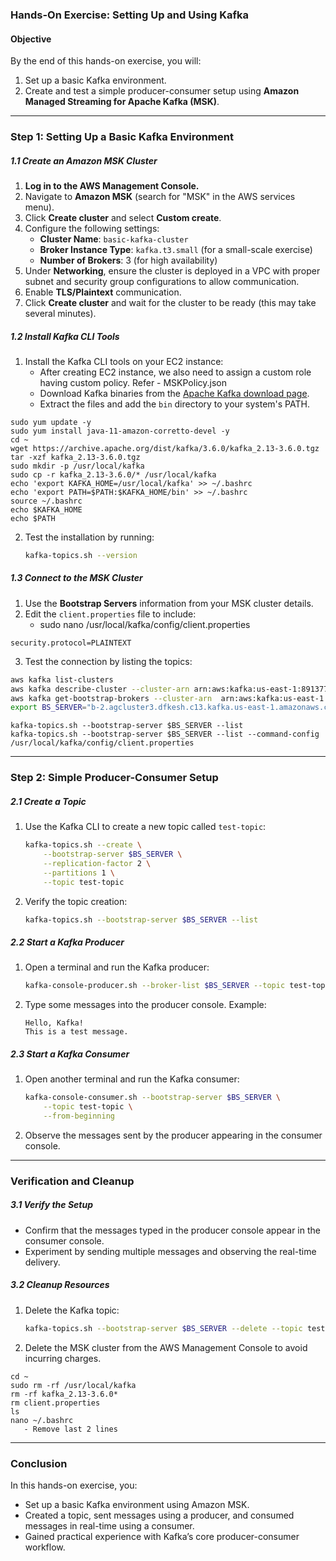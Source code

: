 ### Hands-On Exercise: Setting Up and Using Kafka

#### **Objective**
By the end of this hands-on exercise, you will:
1. Set up a basic Kafka environment.
2. Create and test a simple producer-consumer setup using **Amazon Managed Streaming for Apache Kafka (MSK)**.

---

### **Step 1: Setting Up a Basic Kafka Environment**

##### **1.1 Create an Amazon MSK Cluster**
1. **Log in to the AWS Management Console.**
2. Navigate to **Amazon MSK** (search for "MSK" in the AWS services menu).
3. Click **Create cluster** and select **Custom create**.
4. Configure the following settings:
   - **Cluster Name**: `basic-kafka-cluster`
   - **Broker Instance Type**: `kafka.t3.small` (for a small-scale exercise)
   - **Number of Brokers**: 3 (for high availability)
5. Under **Networking**, ensure the cluster is deployed in a VPC with proper subnet and security group configurations to allow communication.
6. Enable **TLS/Plaintext** communication.
7. Click **Create cluster** and wait for the cluster to be ready (this may take several minutes).

##### **1.2 Install Kafka CLI Tools**
1. Install the Kafka CLI tools on your EC2 instance:
   - After creating EC2 instance, we also need to assign a custom role having custom policy. Refer - MSKPolicy.json
   - Download Kafka binaries from the [Apache Kafka download page](https://kafka.apache.org/downloads).
   - Extract the files and add the `bin` directory to your system's PATH.
```
sudo yum update -y
sudo yum install java-11-amazon-corretto-devel -y
cd ~
wget https://archive.apache.org/dist/kafka/3.6.0/kafka_2.13-3.6.0.tgz
tar -xzf kafka_2.13-3.6.0.tgz
sudo mkdir -p /usr/local/kafka
sudo cp -r kafka_2.13-3.6.0/* /usr/local/kafka
echo 'export KAFKA_HOME=/usr/local/kafka' >> ~/.bashrc
echo 'export PATH=$PATH:$KAFKA_HOME/bin' >> ~/.bashrc
source ~/.bashrc
echo $KAFKA_HOME
echo $PATH
```
2. Test the installation by running:
   ```bash
   kafka-topics.sh --version
   ```

##### **1.3 Connect to the MSK Cluster**
1. Use the **Bootstrap Servers** information from your MSK cluster details.
2. Edit the `client.properties` file to include:
   - sudo nano /usr/local/kafka/config/client.properties
```
security.protocol=PLAINTEXT
```

3. Test the connection by listing the topics:
```bash
aws kafka list-clusters
aws kafka describe-cluster --cluster-arn arn:aws:kafka:us-east-1:891377046325:cluster/ag-cluster-3/47ce9685-f4b1-4ae9-bf6b-ec0862054d77-13
aws kafka get-bootstrap-brokers --cluster-arn  arn:aws:kafka:us-east-1:891377046325:cluster/ag-cluster-3/47ce9685-f4b1-4ae9-bf6b-ec0862054d77-13
export BS_SERVER="b-2.agcluster3.dfkesh.c13.kafka.us-east-1.amazonaws.com:9092,b-1.agcluster3.dfkesh.c13.kafka.us-east-1.amazonaws.com:9092"
```

```
kafka-topics.sh --bootstrap-server $BS_SERVER --list
kafka-topics.sh --bootstrap-server $BS_SERVER --list --command-config /usr/local/kafka/config/client.properties
```

---

### **Step 2: Simple Producer-Consumer Setup**

##### **2.1 Create a Topic**
1. Use the Kafka CLI to create a new topic called `test-topic`:
   ```bash
   kafka-topics.sh --create \
       --bootstrap-server $BS_SERVER \
       --replication-factor 2 \
       --partitions 1 \
       --topic test-topic
   ```

2. Verify the topic creation:
   ```bash
   kafka-topics.sh --bootstrap-server $BS_SERVER --list
   ```

##### **2.2 Start a Kafka Producer**
1. Open a terminal and run the Kafka producer:
   ```bash
   kafka-console-producer.sh --broker-list $BS_SERVER --topic test-topic
   ```

2. Type some messages into the producer console. Example:
   ```
   Hello, Kafka!
   This is a test message.
   ```

##### **2.3 Start a Kafka Consumer**
1. Open another terminal and run the Kafka consumer:
   ```bash
   kafka-console-consumer.sh --bootstrap-server $BS_SERVER \
       --topic test-topic \
       --from-beginning
   ```

2. Observe the messages sent by the producer appearing in the consumer console.

---

### **Verification and Cleanup**

##### **3.1 Verify the Setup**
- Confirm that the messages typed in the producer console appear in the consumer console.
- Experiment by sending multiple messages and observing the real-time delivery.

##### **3.2 Cleanup Resources**
1. Delete the Kafka topic:
   ```bash
   kafka-topics.sh --bootstrap-server $BS_SERVER --delete --topic test-topic
   ```
2. Delete the MSK cluster from the AWS Management Console to avoid incurring charges.

```
cd ~
sudo rm -rf /usr/local/kafka
rm -rf kafka_2.13-3.6.0*
rm client.properties
ls
nano ~/.bashrc
   - Remove last 2 lines
```

---

### **Conclusion**
In this hands-on exercise, you:
- Set up a basic Kafka environment using Amazon MSK.
- Created a topic, sent messages using a producer, and consumed messages in real-time using a consumer.
- Gained practical experience with Kafka’s core producer-consumer workflow.
